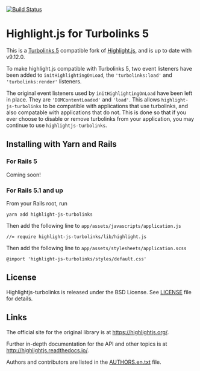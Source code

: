 [![Build Status](https://travis-ci.org/ajwann/highlightjs-turbolinks.svg?branch=master)](https://travis-ci.org/ajwann/highlightjs-turbolinks)

# Highlight.js for Turbolinks 5

This is a [Turbolinks 5](https://github.com/turbolinks/turbolinks) compatible fork of [Highlight.js](https://github.com/isagalaev/highlight.js), and is up to date with v9.12.0.

To make highlight.js compatible with Turbolinks 5, two event
listeners have been added to ```initHighlightingOnLoad```, the
```'turbolinks:load'``` and ```'turbolinks:render'``` listeners.

The original event listeners used by ```initHighlightingOnLoad```
have been left in place. They are ```'DOMContentLoaded'```
and ```'load'```. This allows ```highlight-js-turbolinks```
to be compatible with applications that use turbolinks,
and also compatable with applications that do not. This is
done so that if you ever choose to disable or remove turbolinks
from your application, you may continue to use ```highlightjs-turbolinks```.

## Installing with Yarn and Rails

### For Rails 5

Coming soon!

### For Rails 5.1 and up

From your Rails root, run
```
yarn add highlight-js-turbolinks
```
Then add the following line to ```app/assets/javascripts/application.js```
```
//= require highlight-js-turbolinks/lib/highlight.js
```
Then add the following line to ```app/assets/stylesheets/application.scss```
```
@import 'highlight-js-turbolinks/styles/default.css'
```

## License

Highlightjs-turbolinks is released under the BSD License. See [LICENSE][7] file
for details.

## Links

The official site for the original library is at <https://highlightjs.org/>.

Further in-depth documentation for the API and other topics is at
<http://highlightjs.readthedocs.io/>.

Authors and contributors are listed in the [AUTHORS.en.txt][8] file.

[1]: http://highlightjs.readthedocs.io/en/latest/api.html#inithighlightingonload
[2]: http://highlightjs.readthedocs.io/en/latest/css-classes-reference.html
[3]: http://highlightjs.readthedocs.io/en/latest/api.html#highlightblock-block
[4]: http://highlightjs.readthedocs.io/en/latest/api.html#configure-options
[5]: https://highlightjs.org/download/
[6]: http://highlightjs.readthedocs.io/en/latest/building-testing.html
[7]: https://github.com/isagalaev/highlight.js/blob/master/LICENSE
[8]: https://github.com/isagalaev/highlight.js/blob/master/AUTHORS.en.txt
